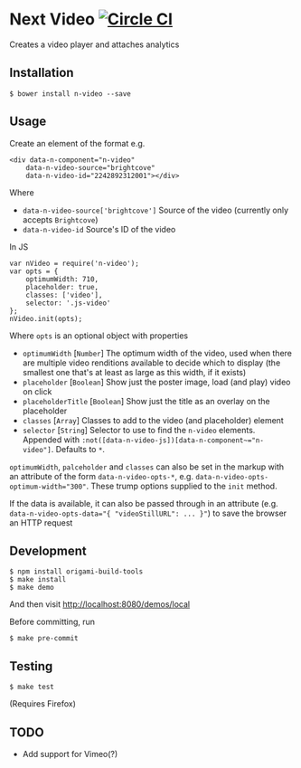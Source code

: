# Next Video [![Circle CI](https://circleci.com/gh/Financial-Times/n-video.svg?style=svg)](https://circleci.com/gh/Financial-Times/n-video)

Creates a video player and attaches analytics

## Installation

    $ bower install n-video --save

## Usage

Create an element of the format e.g.

    <div data-n-component="n-video"
        data-n-video-source="brightcove"
        data-n-video-id="2242892312001"></div>

Where

 * `data-n-video-source['brightcove']` Source of the video (currently only accepts `Brightcove`)
 * `data-n-video-id` Source's ID of the video

In JS

    var nVideo = require('n-video');
    var opts = {
        optimumWidth: 710,
        placeholder: true,
        classes: ['video'],
        selector: '.js-video'
    };
    nVideo.init(opts);

Where `opts` is an optional object with properties

 * `optimumWidth` [`Number`] The optimum width of the video, used when there are multiple video renditions available to
 decide which to display (the smallest one that's at least as large as this width, if it exists)
 * `placeholder` [`Boolean`] Show just the poster image, load (and play) video on click
 * `placeholderTitle` [`Boolean`] Show just the title as an overlay on the placeholder
 * `classes` [`Array`] Classes to add to the video (and placeholder) element
 * `selector` [`String`] Selector to use to find the `n-video` elements. Appended with
 `:not([data-n-video-js])[data-n-component~="n-video"]`. Defaults to `*`.

 `optimumWidth`, `palceholder` and `classes` can also be set in the markup with an attribute of the form `data-n-video-opts-*`, e.g.
 `data-n-video-opts-optimum-width="300"`. These trump options supplied to the `init` method.

 If the data is available, it can also be passed through in an attribute (e.g. `data-n-video-opts-data="{ "videoStillURL": ... }"`)
 to save the browser an HTTP request

## Development

    $ npm install origami-build-tools
    $ make install
    $ make demo

And then visit [http://localhost:8080/demos/local](http://localhost:8080/demos/local)

Before committing, run

    $ make pre-commit

## Testing

    $ make test

(Requires Firefox)

## TODO

 * Add support for Vimeo(?)
